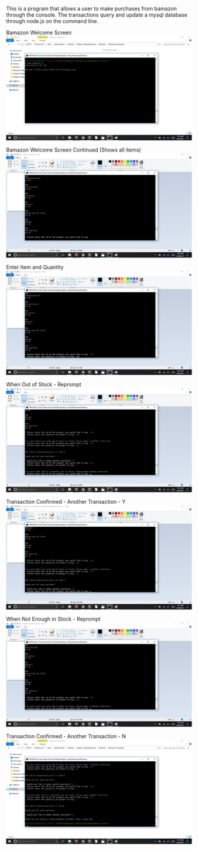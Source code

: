 This is a program that allows a user to make purchases from bamazon through the console. The transactions query and update a mysql database through node.js on the command line.

Bamazon Welcome Screen
![Bamazon Welcome Screen](https://github.com/Eric1543/Bamazon/blob/master/Bamazon%20Screenshots/1%20Welcome%20Screen.jpg)

Bamazon Welcome Screen Continued (Shows all items)
![Bamazon Welcome Screen](https://github.com/Eric1543/Bamazon/blob/master/Bamazon%20Screenshots/2%20Welcome%20Screen%20Continued.jpg)

Enter Item and Quantity
![Bamazon Welcome Screen](https://github.com/Eric1543/Bamazon/blob/master/Bamazon%20Screenshots/3%20Enter%20Item%20and%20Quantity.jpg)

When Out of Stock - Reprompt
![Bamazon Welcome Screen](https://github.com/Eric1543/Bamazon/blob/master/Bamazon%20Screenshots/4%20Out%20of%20Stock%20-%20Reprompt.jpg)

Transaction Confirmed - Another Transaction - Y
![Bamazon Welcome Screen](https://github.com/Eric1543/Bamazon/blob/master/Bamazon%20Screenshots/5%20Transaction%20Confirmed%20-%20Another%20Transaction%20Prompt%20-%20Y.jpg)

When Not Enough in Stock - Reprompt
![Bamazon Welcome Screen](https://github.com/Eric1543/Bamazon/blob/master/Bamazon%20Screenshots/6%20Not%20Enough%20in%20Stock%20-%20Reprompt.jpg)

Transaction Confirmed - Another Transaction - N
![Bamazon Welcome Screen](https://github.com/Eric1543/Bamazon/blob/master/Bamazon%20Screenshots/7%20Transaction%20Confirmed%20-%20Another%20Transaction%20Prompt%20-%20N.jpg)
